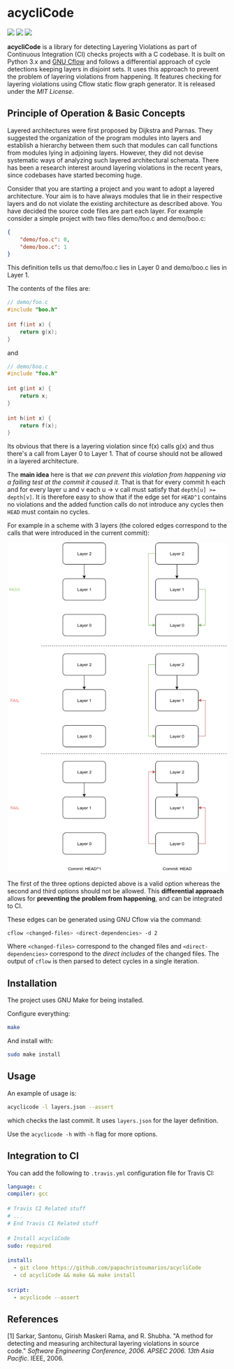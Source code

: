 # acycliCode

<img src="https://img.shields.io/packagist/l/doctrine/orm.svg"> <img src="https://img.shields.io/pypi/pyversions/Django.svg"> <img src="https://img.shields.io/badge/lang-C-green.svg">

**acycliCode** is a library for detecting Layering Violations as part of Continuous Integration (CI) checks projects with a C codebase. It is built on Python 3.x and [GNU Cflow](https://www.gnu.org/software/cflow/) and follows a differential approach of cycle detections keeping layers in disjoint sets. It uses this approach to prevent the problem of layering violations from happening.  It features checking for layering violations using Cflow static flow graph generator. It is released under the _MIT License_.



## Principle of Operation & Basic Concepts

Layered architectures were first proposed by Dijkstra and Parnas. They suggested the organization of the program modules into layers and establish a hierarchy between them such that modules can call functions from modules lying in adjoining layers. However, they did not devise systematic ways of analyzing such layered architectural schemata. There has been a research interest around layering violations in the recent years, since codebases have started becoming huge. 

Consider that you are starting a project and you want to adopt a layered architecture. Your aim is to have always modules that lie in their respective layers and do not violate the existing architecture as described above. You have decided the source code files are part each layer. For example consider a simple project with two files demo/foo.c and demo/boo.c: 

```json
{
	"demo/foo.c": 0, 
	"demo/boo.c": 1
}
```

This definition tells us that demo/foo.c lies in Layer 0 and demo/boo.c lies in Layer 1.

The contents of the files are: 

```c
// demo/foo.c
#include "boo.h"

int f(int x) {
	return g(x);
}
```

and

```c
// demo/boo.c
#include "foo.h"

int g(int x) {
	return x; 
}

int h(int x) {
	return f(x);  
}
```

Its obvious that there is a layering violation since f(x) calls g(x) and thus there's a call from Layer 0 to Layer 1.  That of course should not be allowed in a layered architecture. 

The **main idea** here is that _we can prevent this violation from happening via a failing test at the commit it caused it_. That is that for every commit h each and for every layer u and v each u -> v call must satisfy that `depth[u] >= depth[v]`.  It is therefore easy to show that if the edge set for `HEAD^1` contains no violations and the added function calls do not introduce any cycles then `HEAD` must contain no cycles. 

For example in a scheme with 3 layers (the colored edges correspond to the calls that were introduced in the current commit): 

![](res/acycliCode.png)



The first of the three options depicted above is a valid option whereas the second and third options should not be allowed. This **differential approach** allows for **preventing the problem from happening**, and can be integrated to CI.

These edges can be generated using GNU Cflow via the command: 

```bash
cflow <changed-files> <direct-dependencies> -d 2 
```

Where `<changed-files>` correspond to the changed files and `<direct-dependencies>` correspond to the _direct includes_ of the changed files. The output of `cflow` is then parsed to detect cycles in a single iteration. 



## Installation

The project uses GNU Make for being installed. 

Configure everything: 

```bash
make
```

And install with:

```bash
sudo make install
```



## Usage

An example of usage is:

```bash
acyclicode -l layers.json --assert
```

which checks the last commit. It uses `layers.json` for the layer definition. 

Use the `acyclicode -h` with `-h` flag for more options. 



## Integration to CI 

You can add the following to `.travis.yml` configuration file for Travis CI: 

```yaml
language: c
compiler: gcc 

# Travis CI Related stuff
# ...
# End Travis CI Related stuff

# Install acycliCode
sudo: required

install:
  - git clone https://github.com/papachristoumarios/acycliCode
  - cd acycliCode && make && make install
  
script:
  - acyclicode --assert
```



## References

[1]  Sarkar, Santonu, Girish Maskeri Rama, and R. Shubha. "A method for detecting and measuring architectural layering violations in source code." *Software Engineering Conference, 2006. APSEC 2006. 13th Asia Pacific*. IEEE, 2006.





 
